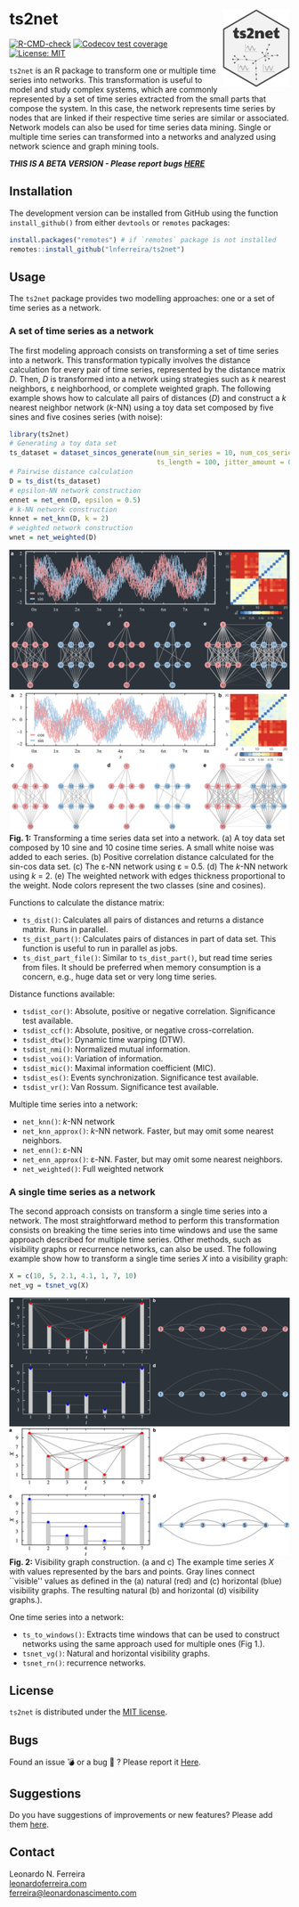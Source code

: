 # ts2net <img src="man/figures/logo.png" align="right" height="139" />

[![R-CMD-check](https://github.com/lnferreira/ts2net/workflows/R-CMD-check/badge.svg)](https://github.com/lnferreira/ts2net/actions)
[![Codecov test coverage](https://codecov.io/gh/lnferreira/ts2net/branch/main/graph/badge.svg?token=KFSXU3IE7C)](https://codecov.io/gh/lnferreira/ts2net)
[![License: MIT](https://img.shields.io/badge/License-MIT-brightgreen.svg)](https://opensource.org/licenses/MIT)

```ts2net``` is an R package to transform one or multiple time series into networks. This transformation is useful to model and study complex systems, which are commonly represented by a set of time series extracted from the small parts that compose the system. In this case, the network represents time series by nodes that are linked if their respective time series are similar or associated. Network models can also be used for time series data mining. Single or multiple time series can transformed into a networks and analyzed using network science and graph mining tools.

***THIS IS A BETA VERSION - Please report bugs [HERE](https://github.com/lnferreira/ts2net/issues)*** 

## Installation

The development version can be installed from GitHub using the function `install_github()` from either `devtools` or `remotes` packages:

``` r
install.packages("remotes") # if `remotes` package is not installed
remotes::install_github("lnferreira/ts2net")
```

## Usage

The `ts2net` package provides two modelling approaches: one or a set of time series as a network.

### A set of time series as a network

The first modeling approach consists on transforming a set of time series into a network. This transformation typically involves the distance calculation for every pair of time series, represented by the distance matrix _D_. Then, _D_ is transformed into a network using strategies such as _k_ nearest neighbors, &epsilon; neighborhood, or complete weighted graph. The following example shows how to calculate all pairs of distances (_D_) and construct a _k_ nearest neighbor network (_k_-NN) using a toy data set composed by five sines and five cosines series (with noise):

``` r
library(ts2net)
# Generating a toy data set
ts_dataset = dataset_sincos_generate(num_sin_series = 10, num_cos_series = 10,
                                     ts_length = 100, jitter_amount = 0.25)
# Pairwise distance calculation
D = ts_dist(ts_dataset) 
# epsilon-NN network construction
ennet = net_enn(D, epsilon = 0.5)
# k-NN network construction
knnet = net_knn(D, k = 2)
# weighted network construction
wnet = net_weighted(D)
```

![Time series to network](inst/figs/fig01_black.jpg#gh-dark-mode-only)![Time series to network](inst/figs/fig01.jpg#gh-light-mode-only)
**Fig. 1:** Transforming a time series data set into a network. (a) A toy data set composed by 10 sine and 10 cosine time series. A small white noise was added to each series. (b) Positive correlation distance calculated for the sin-cos data set. (c) The &epsilon;-NN network using &epsilon; = 0.5. (d) The _k_-NN network using _k_ = 2. (e) The weighted network with edges thickness proportional to the weight. Node colors represent the two classes (sine and cosines).

Functions to calculate the distance matrix:

- `ts_dist()`: Calculates all pairs of distances and returns a distance matrix. Runs in parallel.
- `ts_dist_part()`: Calculates pairs of distances in part of data set. This function is useful to run in parallel as jobs.
- `ts_dist_part_file()`: Similar to `ts_dist_part()`, but read time series from files. It should be preferred when memory consumption is a concern, e.g., huge data set or very long time series.

Distance functions available:

- `tsdist_cor()`: Absolute, positive or negative correlation. Significance test available.
- `tsdist_ccf()`: Absolute, positive, or negative cross-correlation.
- `tsdist_dtw()`: Dynamic time warping (DTW).
- `tsdist_nmi()`: Normalized mutual information.
- `tsdist_voi()`: Variation of information.
- `tsdist_mic()`: Maximal information coefficient (MIC).
- `tsdist_es()`: Events synchronization. Significance test available.
- `tsdist_vr()`: Van Rossum. Significance test available.

Multiple time series into a network:

- `net_knn()`: _k_-NN network
- `net_knn_approx()`: _k_-NN network. Faster, but may omit some nearest neighbors.
- `net_enn()`: &epsilon;-NN
- `net_enn_approx()`: &epsilon;-NN. Faster, but may omit some nearest neighbors.
- `net_weighted()`: Full weighted network

### A single time series as a network

The second approach consists on transform a single time series into a network. The most straightforward method to perform this transformation consists on breaking the time series into time windows and use the same approach described for multiple time series. Other methods, such as visibility graphs or recurrence networks, can also be used. The following example show how to transform a single time series _X_ into a visibility graph:

``` r
X = c(10, 5, 2.1, 4.1, 1, 7, 10)
net_vg = tsnet_vg(X)
```

![Visibility graphs](inst/figs/fig06_black.jpg#gh-dark-mode-only)![Visibility graphs](inst/figs/fig06.jpg#gh-light-mode-only)
**Fig. 2:** Visibility graph construction. (a and c) The example time series _X_ with values represented by the bars and points. Gray lines connect ``visible'' values as defined in the (a) natural (red) and (c) horizontal (blue) visibility graphs. The resulting natural (b) and horizontal (d) visibility graphs.).

One time series into a network:

- `ts_to_windows()`: Extracts time windows that can be used to construct networks using the same approach used for multiple ones (Fig 1.).
- `tsnet_vg()`: Natural and horizontal visibility graphs.
- `tsnet_rn()`: recurrence networks.

## License

```ts2net``` is distributed under the [MIT license](LICENSE.md).

## Bugs

Found an issue :bomb: or a bug :bug: ? Please report it [Here](https://github.com/lnferreira/ts2net/issues). 

## Suggestions

Do you have suggestions of improvements or new features? Please add them [here](https://github.com/lnferreira/ts2net/issues). 

## Contact

Leonardo N. Ferreira  
[leonardoferreira.com](https://www.leonardoferreira.com/)  
ferreira@leonardonascimento.com
